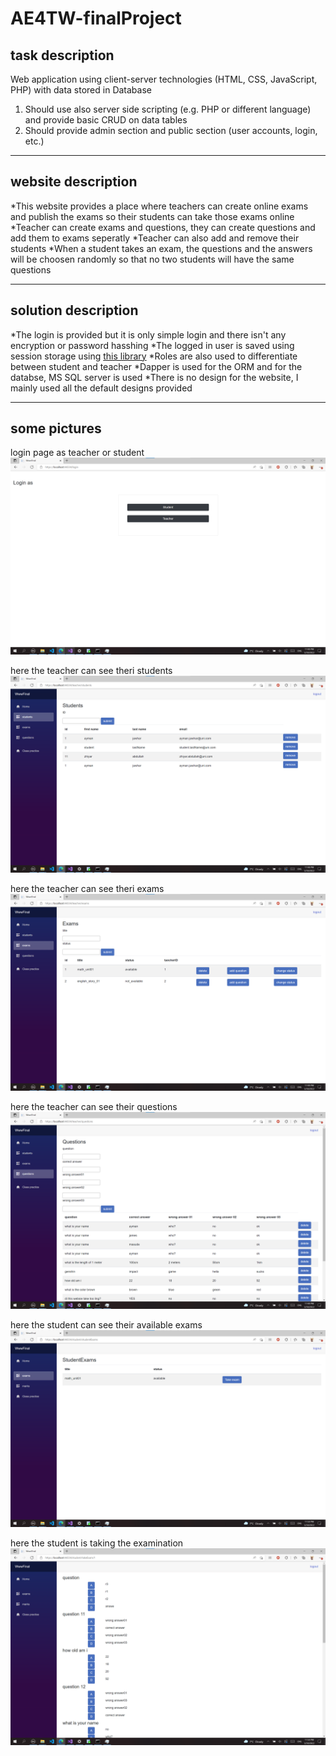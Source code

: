 # AE4TW-finalProject

## task description 

Web application using client-server technologies (HTML, CSS, JavaScript, PHP) with data stored in Database
  1. Should use also server side scripting (e.g. PHP or different language) and provide basic CRUD on data tables
  2. Should provide admin section and public section (user accounts, login, etc.)

--------------------------------------------------------------------------------------------------------------

## website description 

*This website provides a place where teachers can create online exams and publish the exams so their students can take those exams online
*Teacher can create exams and questions, they can create questions and add them to exams seperatly
*Teacher can also add and remove their students
*When a student takes an exam, the questions and the answers will be choosen randomly so that no two students will have the same questions

--------------------------------------------------------------------------------------------------------------

## solution description

*The login is provided but it is only simple login and there isn't any encryption or password hasshing
*The logged in user is saved using session storage using [this library](https://github.com/Blazored/SessionStorage)
*Roles are also used to differentiate between student and teacher
*Dapper is used for the ORM and for the databse, MS SQL server is used
*There is no design for the website, I mainly used all the default designs provided

--------------------------------------------------------------------------------------------------------------

## some pictures

login page as teacher or student
![login page](https://github.com/ap-Camel/AE4TW-finalProject/blob/master/Pictures/Screenshot%202022-03-30%20234040.png)

here the teacher can see theri students
![students page](https://github.com/ap-Camel/AE4TW-finalProject/blob/master/Pictures/Screenshot%202022-03-30%20234847.png)

here the teacher can see theri exams
![exams page](https://github.com/ap-Camel/AE4TW-finalProject/blob/master/Pictures/Screenshot%202022-03-30%20234914.png)

here the teacher can see their questions
![questions page](https://github.com/ap-Camel/AE4TW-finalProject/blob/master/Pictures/Screenshot%202022-03-30%20234942.png)

here the student can see their available exams
![available exams page](https://github.com/ap-Camel/AE4TW-finalProject/blob/master/Pictures/Screenshot%202022-03-30%20235019.png)

here the student is taking the examination
![eamination page](https://github.com/ap-Camel/AE4TW-finalProject/blob/master/Pictures/Screenshot%202022-03-30%20235038.png)





